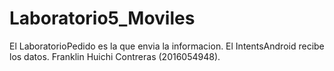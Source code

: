 # Laboratorio5_Moviles
El LaboratorioPedido es la que envia la informacion.
El IntentsAndroid recibe los datos.
Franklin Huichi Contreras (2016054948).

